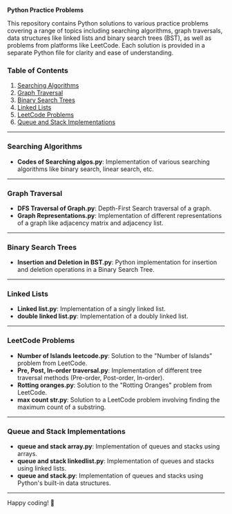 **Python Practice Problems**

This repository contains Python solutions to various practice problems covering a range of topics including searching algorithms, graph traversals, data structures like linked lists and binary search trees (BST), as well as problems from platforms like LeetCode. Each solution is provided in a separate Python file for clarity and ease of understanding.

### Table of Contents

1. [Searching Algorithms](#searching-algorithms)
2. [Graph Traversal](#graph-traversal)
3. [Binary Search Trees](#binary-search-trees)
4. [Linked Lists](#linked-lists)
5. [LeetCode Problems](#leetcode-problems)
6. [Queue and Stack Implementations](#queue-and-stack-implementations)

---

### Searching Algorithms

- **Codes of Searching algos.py**: Implementation of various searching algorithms like binary search, linear search, etc.

---

### Graph Traversal

- **DFS Traversal of Graph.py**: Depth-First Search traversal of a graph.
- **Graph Representations.py**: Implementation of different representations of a graph like adjacency matrix and adjacency list.

---

### Binary Search Trees

- **Insertion and Deletion in BST.py**: Python implementation for insertion and deletion operations in a Binary Search Tree.

---

### Linked Lists

- **Linked list.py**: Implementation of a singly linked list.
- **double linked list.py**: Implementation of a doubly linked list.

---

### LeetCode Problems

- **Number of Islands leetcode.py**: Solution to the "Number of Islands" problem from LeetCode.
- **Pre, Post, In-order traversal.py**: Implementation of different tree traversal methods (Pre-order, Post-order, In-order).
- **Rotting oranges.py**: Solution to the "Rotting Oranges" problem from LeetCode.
- **max count str.py**: Solution to a LeetCode problem involving finding the maximum count of a substring.

---

### Queue and Stack Implementations

- **queue and stack array.py**: Implementation of queues and stacks using arrays.
- **queue and stack linkedlist.py**: Implementation of queues and stacks using linked lists.
- **queue and stack.py**: Implementation of queues and stacks using Python's built-in data structures.

---

Happy coding! 🚀

